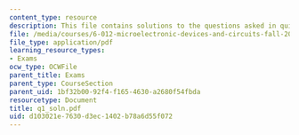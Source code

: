 ```yaml
---
content_type: resource
description: This file contains solutions to the questions asked in quiz 1, fall 2005.
file: /media/courses/6-012-microelectronic-devices-and-circuits-fall-2005/d103021e7630d3ec1402b78a6d55f072_q1_soln.pdf
file_type: application/pdf
learning_resource_types:
- Exams
ocw_type: OCWFile
parent_title: Exams
parent_type: CourseSection
parent_uid: 1bf32b00-92f4-f165-4630-a2680f54fbda
resourcetype: Document
title: q1_soln.pdf
uid: d103021e-7630-d3ec-1402-b78a6d55f072
---
```

